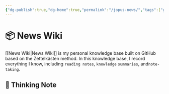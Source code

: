 ```yaml
---
{"dg-publish":true,"dg-home":true,"permalink":"/jopus-news/","tags":["gardenEntry"],"dgPassFrontmatter":true,"created":"","updated":""}
---
```



# 📦 News Wiki 

[[News Wiki\|News Wiki]] is my personal knowledge base built on GitHub based on the Zettelkästen method. In this knowledge base, I record everything I know, including `reading notes`, `knowledge` `summaries`, and`note-taking`.

## 📒 Thinking Note




